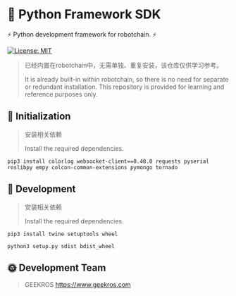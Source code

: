 # 🤖 Python Framework SDK

⚡ Python development framework for robotchain. ⚡

[![License: MIT](https://img.shields.io/badge/License-MIT-yellow.svg)](https://opensource.org/licenses/MIT)

> 已经内置在robotchain中，无需单独、重复安装，该仓库仅供学习参考。
> 
> It is already built-in within robotchain, so there is no need for separate or redundant installation. This repository is provided for learning and reference purposes only.

## 📖 Initialization

> 安装相关依赖
> 
> Install the required dependencies.

```shell
pip3 install colorlog websocket-client==0.48.0 requests pyserial roslibpy empy colcon-common-extensions pymongo tornado
```

## 📖 Development

> 安装相关依赖
>
> Install the required dependencies.

```shell
pip3 install twine setuptools wheel
```

```shell
python3 setup.py sdist bdist_wheel
```

## 🌞 Development Team

> GEEKROS
> https://www.geekros.com